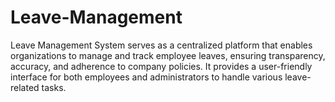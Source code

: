 # Leave-Management

Leave Management System serves as a centralized platform that enables organizations to manage and track employee leaves, ensuring transparency, accuracy, and adherence to company policies. It provides a user-friendly interface for both employees and administrators to handle various leave-related tasks.
 
